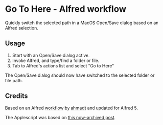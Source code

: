 # Go To Here - Alfred workflow

Quickly switch the selected path in a MacOS Open/Save dialog based on an Alfred selection.

## Usage

1. Start with an Open/Save dialog active.
2. Invoke Alfred, and type/find a folder or file.
3. Tab to Alfred's actions list and select "Go to Here"

The Open/Save dialog should now have switched to the selected folder or file path.

## Credits

Based on an Alfred [workflow](https://www.alfredforum.com/topic/6013-go-to-here) by [ahmadt](https://www.alfredforum.com/profile/9334-ahmadt/) and updated for Alfred 5.

The Applescript was based on [this now-archived post](https://web.archive.org/web/20140317201137/http://blog.qsapp.com/post/72195815293/go-to-here-again).
